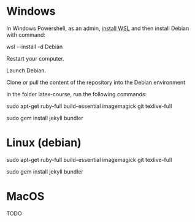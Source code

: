 # Windows

In Windows Powershell, as an admin, [install WSL](https://docs.microsoft.com/en-us/windows/wsl/install) and then install Debian with command:

wsl --install -d Debian

Restart your computer.

Launch Debian. 

Clone or pull the content of the repository into the Debian environment

In the folder latex-course, run the following commands:

sudo apt-get ruby-full build-essential imagemagick git texlive-full

sudo gem install jekyll bundler

# Linux (debian)

sudo apt-get ruby-full build-essential imagemagick git texlive-full

sudo gem install jekyll bundler

# MacOS

TODO
